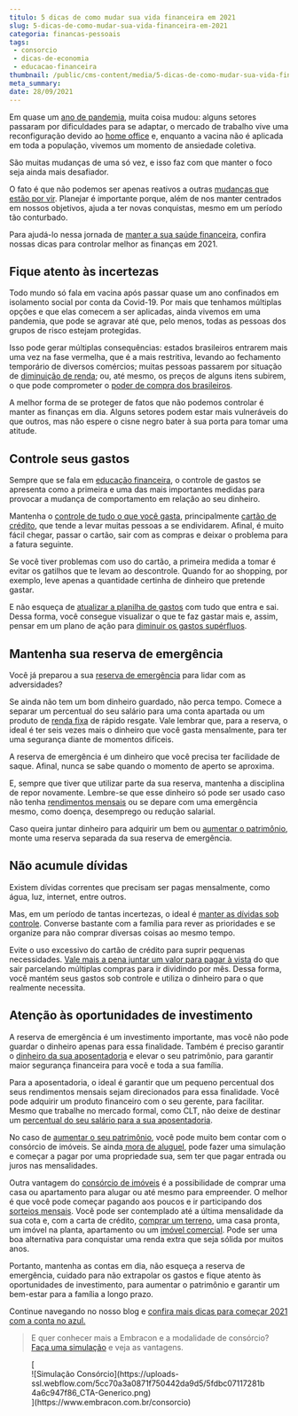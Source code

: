 ```yaml
---
titulo: 5 dicas de como mudar sua vida financeira em 2021
slug: 5-dicas-de-como-mudar-sua-vida-financeira-em-2021
categoria: financas-pessoais
tags:
 - consorcio
 - dicas-de-economia
 - educacao-financeira
thumbnail: /public/cms-content/media/5-dicas-de-como-mudar-sua-vida-financeira-em-2021.jpg
meta_summary: 
date: 28/09/2021
---
```

Em quase um [ano de pandemia](https://www.embracon.com.br/blog/habitos-de-consumo-antes-durante-e-pos-pandemia), muita coisa mudou: alguns setores passaram por dificuldades para se adaptar, o mercado de trabalho vive uma reconfiguração devido ao [home office](https://www.embracon.com.br/blog/home-office-5-dicas-para-manter-o-cantinho-de-trabalho-organizado) e, enquanto a vacina não é aplicada em toda a população, vivemos um momento de ansiedade coletiva.

São muitas mudanças de uma só vez, e isso faz com que manter o foco seja ainda mais desafiador.

O fato é que não podemos ser apenas reativos a outras [mudanças que estão por vir](https://www.embracon.com.br/blog/mudancas-no-consorcio-durante-a-pandemia). Planejar é importante porque, além de nos manter centrados em nossos objetivos, ajuda a ter novas conquistas, mesmo em um período tão conturbado.

Para ajudá-lo nessa jornada de [manter a sua saúde financeira](https://www.embracon.com.br/blog/entenda-como-e-possivel-manter-a-saude-financeira-da-sua-familia), confira nossas dicas para controlar melhor as finanças em 2021.

Fique atento às incertezas
--------------------------

Todo mundo só fala em vacina após passar quase um ano confinados em isolamento social por conta da Covid-19. Por mais que tenhamos múltiplas opções e que elas comecem a ser aplicadas, ainda vivemos em uma pandemia, que pode se agravar até que, pelo menos, todas as pessoas dos grupos de risco estejam protegidas.

Isso pode gerar múltiplas consequências: estados brasileiros entrarem mais uma vez na fase vermelha, que é a mais restritiva, levando ao fechamento temporário de diversos comércios; muitas pessoas passarem por situação de [diminuição de renda](https://www.embracon.com.br/blog/quais-sao-os-resultados-ao-desistir-do-consorcio); ou, até mesmo, os preços de alguns itens subirem, o que pode comprometer o [poder de compra dos brasileiros](https://www.embracon.com.br/blog/entenda-a-importancia-da-taxa-selic-e-da-inflacao).

A melhor forma de se proteger de fatos que não podemos controlar é manter as finanças em dia. Alguns setores podem estar mais vulneráveis do que outros, mas não espere o cisne negro bater à sua porta para tomar uma atitude.

Controle seus gastos
--------------------

Sempre que se fala em [educação financeira](https://www.embracon.com.br/blog/entenda-a-importancia-da-educacao-financeira-na-sua-vida), o controle de gastos se apresenta como a primeira e uma das mais importantes medidas para provocar a mudança de comportamento em relação ao seu dinheiro.

Mantenha o [controle de tudo o que você gasta](https://www.embracon.com.br/blog/planejamento-financeiro-um-guia-para-as-financas-nao-sairem-de-controle), principalmente [cartão de crédito](https://www.embracon.com.br/blog/divida-de-cartao-de-credito-como-sair-dela-e-nao-entrar-mais), que tende a levar muitas pessoas a se endividarem. Afinal, é muito fácil chegar, passar o cartão, sair com as compras e deixar o problema para a fatura seguinte.

Se você tiver problemas com uso do cartão, a primeira medida a tomar é evitar os gatilhos que te levam ao descontrole. Quando for ao shopping, por exemplo, leve apenas a quantidade certinha de dinheiro que pretende gastar.

E não esqueça de [atualizar a planilha de gastos](https://www.embracon.com.br/blog/planeje-sua-vida-financeira-e-fique-sempre-no-azul) com tudo que entra e sai. Dessa forma, você consegue visualizar o que te faz gastar mais e, assim, pensar em um plano de ação para [diminuir os gastos supérfluos](https://www.embracon.com.br/blog/quais-sao-as-despesas-superfluas-que-podem-ser-cortadas-do-dia-a-dia).

Mantenha sua reserva de emergência 
-----------------------------------

Você já preparou a sua [reserva de emergência](https://www.embracon.com.br/blog/reserva-financeira-como-preparar-a-sua) para lidar com as adversidades?

Se ainda não tem um bom dinheiro guardado, não perca tempo. Comece a separar um percentual do seu salário para uma conta apartada ou um produto de [renda fixa](https://www.embracon.com.br/blog/perfil-de-investidor-conheca-os-tipos-e-saiba-qual-e-o-seu) de rápido resgate. Vale lembrar que, para a reserva, o ideal é ter seis vezes mais o dinheiro que você gasta mensalmente, para ter uma segurança diante de momentos difíceis.

A reserva de emergência é um dinheiro que você precisa ter facilidade de saque. Afinal, nunca se sabe quando o momento de aperto se aproxima.

E, sempre que tiver que utilizar parte da sua reserva, mantenha a disciplina de repor novamente. Lembre-se que esse dinheiro só pode ser usado caso não tenha [rendimentos mensais](https://www.embracon.com.br/blog/qual-o-melhor-investimento-para-r-50-r-500-ou-r-5000) ou se depare com uma emergência mesmo, como doença, desemprego ou redução salarial.

Caso queira juntar dinheiro para adquirir um bem ou [aumentar o patrimônio](https://www.embracon.com.br/blog/e-possivel-aumentar-o-patrimonio-saiba-aqui), monte uma reserva separada da sua reserva de emergência.

Não acumule dívidas
-------------------

Existem dívidas correntes que precisam ser pagas mensalmente, como água, luz, internet, entre outros.

Mas, em um período de tantas incertezas, o ideal é [manter as dívidas sob controle](https://www.embracon.com.br/blog/como-organizar-as-financas-do-casal). Converse bastante com a família para rever as prioridades e se organize para não comprar diversas coisas ao mesmo tempo.

Evite o uso excessivo do cartão de crédito para suprir pequenas necessidades. [Vale mais a pena juntar um valor para pagar à vista](https://www.embracon.com.br/blog/saiba-quais-sao-os-pontos-positivos-e-negativos-de-pagar-a-vista-e-parcelado) do que sair parcelando múltiplas compras para ir dividindo por mês. Dessa forma, você mantém seus gastos sob controle e utiliza o dinheiro para o que realmente necessita.

Atenção às oportunidades de investimento
----------------------------------------

A reserva de emergência é um investimento importante, mas você não pode guardar o dinheiro apenas para essa finalidade. Também é preciso garantir o [dinheiro da sua aposentadoria](https://www.embracon.com.br/blog/como-manter-as-financas-saudaveis-para-uma-aposentadoria-tranquila) e elevar o seu patrimônio, para garantir maior segurança financeira para você e toda a sua família.

Para a aposentadoria, o ideal é garantir que um pequeno percentual dos seus rendimentos mensais sejam direcionados para essa finalidade. Você pode adquirir um produto financeiro com o seu gerente, para facilitar. Mesmo que trabalhe no mercado formal, como CLT, não deixe de destinar um [percentual do seu salário para a sua aposentadoria](https://www.embracon.com.br/blog/como-organizar-a-vida-financeira-para-uma-aposentadoria-tranquila).

No caso de [aumentar o seu patrimônio](https://www.embracon.com.br/blog/5-formas-de-aumentar-seu-patrimonio-com-o-consorcio), você pode muito bem contar com o consórcio de imóveis. Se ainda[ mora de aluguel](https://www.embracon.com.br/blog/como-sair-do-aluguel-definitivamente), pode fazer uma simulação e começar a pagar por uma propriedade sua, sem ter que pagar entrada ou juros nas mensalidades.

Outra vantagem do [consórcio de imóveis](https://www.embracon.com.br/blog/como-funciona-consorcio-de-imoveis) é a possibilidade de comprar uma casa ou apartamento para alugar ou até mesmo para empreender. O melhor é que você pode começar pagando aos poucos e ir participando dos [sorteios mensais](https://www.embracon.com.br/blog/assembleia-de-consorcio-como-funciona). Você pode ser contemplado até a última mensalidade da sua cota e, com a carta de crédito, [comprar um terreno](https://www.embracon.com.br/blog/comprar-um-terreno-veja-em-quais-situacoes-vale-a-pena), uma casa pronta, um imóvel na planta, apartamento ou um [imóvel comercial](https://www.embracon.com.br/blog/e-possivel-fazer-um-consorcio-de-imovel-comercial). Pode ser uma boa alternativa para conquistar uma renda extra que seja sólida por muitos anos.

Portanto, mantenha as contas em dia, não esqueça a reserva de emergência, cuidado para não extrapolar os gastos e fique atento às oportunidades de investimento, para aumentar o patrimônio e garantir um bem-estar para a família a longo prazo.

Continue navegando no nosso blog e [confira mais dicas para começar 2021 com a conta no azul.](https://www.embracon.com.br/blog/como-comecar-2021-com-a-conta-no-azul)

> E quer conhecer mais a Embracon e a modalidade de consórcio? [Faça uma simulação](https://www.embracon.com.br/consorcio) e veja as vantagens.

<figure class="w-richtext-figure-type-image w-richtext-align-center">[<div>![Simulação Consórcio](https://uploads-ssl.webflow.com/5cc70a3a0871f750442da9d5/5fdbc07117281b4a6c947f86_CTA-Generico.png)</div>](https://www.embracon.com.br/consorcio)</figure>

